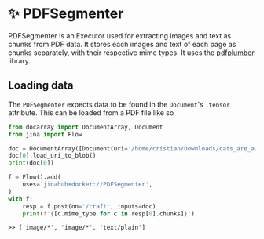 # ✨ PDFSegmenter

PDFSegmenter is an Executor used for extracting images and text as chunks from PDF data. It stores each images and text of each page as chunks separately, with their respective mime types. It uses the [pdfplumber](https://github.com/jsvine/pdfplumber) library.

## Loading data

The `PDFSegmenter` expects data to be found in the `Document`'s `.tensor` attribute. This can be loaded from a PDF file like so

```python
from docarray import DocumentArray, Document
from jina import Flow

doc = DocumentArray([Document(uri='/home/cristian/Downloads/cats_are_awesome.pdf')])
doc[0].load_uri_to_blob()
print(doc[0])

f = Flow().add(
    uses='jinahub+docker://PDFSegmenter',
)
with f:
    resp = f.post(on='/craft', inputs=doc)
    print(f'{[c.mime_type for c in resp[0].chunks]}')
```


```
>> ['image/*', 'image/*', 'text/plain']
```
